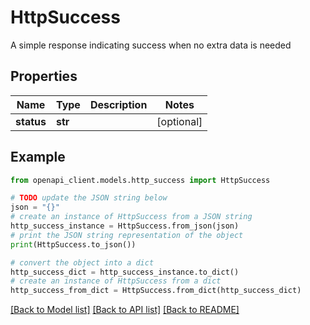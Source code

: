 # HttpSuccess

A simple response indicating success when no extra data is needed

## Properties

Name | Type | Description | Notes
------------ | ------------- | ------------- | -------------
**status** | **str** |  | [optional] 

## Example

```python
from openapi_client.models.http_success import HttpSuccess

# TODO update the JSON string below
json = "{}"
# create an instance of HttpSuccess from a JSON string
http_success_instance = HttpSuccess.from_json(json)
# print the JSON string representation of the object
print(HttpSuccess.to_json())

# convert the object into a dict
http_success_dict = http_success_instance.to_dict()
# create an instance of HttpSuccess from a dict
http_success_from_dict = HttpSuccess.from_dict(http_success_dict)
```
[[Back to Model list]](../README.md#documentation-for-models) [[Back to API list]](../README.md#documentation-for-api-endpoints) [[Back to README]](../README.md)


